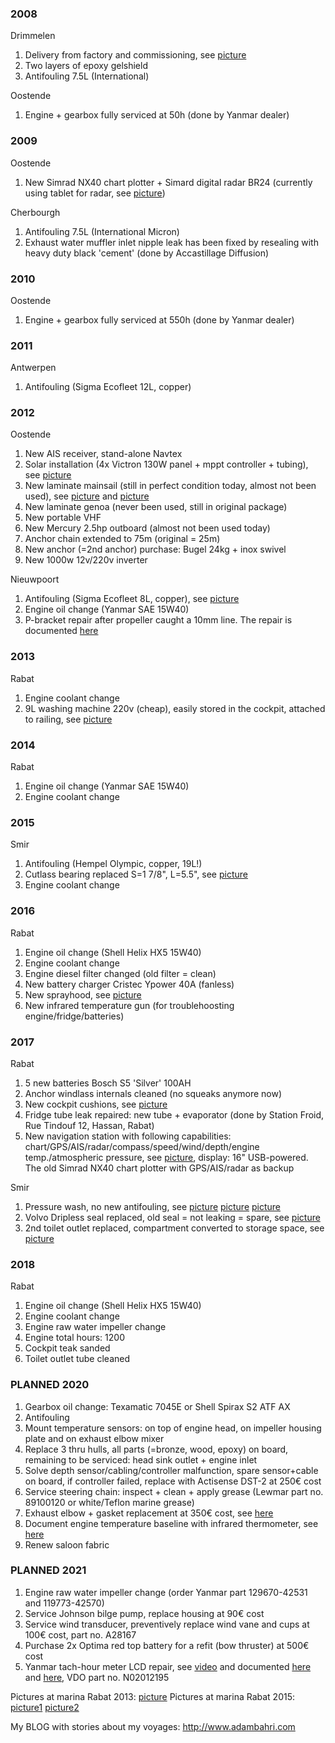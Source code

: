 ### 2008

Drimmelen

  1. Delivery from factory and commissioning, see [picture](pictures/nagelnieuw.jpg)
  2. Two layers of epoxy gelshield
  3. Antifouling 7.5L (International)

Oostende

 1. Engine + gearbox fully serviced at 50h (done by Yanmar dealer)

### 2009

Oostende

 1. New Simrad NX40 chart plotter + Simard digital radar BR24 (currently using tablet for radar, see [picture](pictures/TouchNavstation.jpg))

Cherbourgh

 1. Antifouling 7.5L (International Micron)
 2. Exhaust water muffler inlet nipple leak has been fixed by resealing with heavy duty black 'cement' (done by Accastillage Diffusion)

### 2010

Oostende

 1. Engine + gearbox fully serviced at 550h (done by Yanmar dealer)

### 2011

Antwerpen

 1. Antifouling (Sigma Ecofleet 12L, copper)

### 2012

Oostende

 1. New AIS receiver, stand-alone Navtex
 2. Solar installation (4x Victron 130W panel + mppt controller + tubing), see [picture](pictures/solar.jpg)
 3. New laminate mainsail (still in perfect condition today, almost not been used), see [picture](pictures/sailing04.jpg) and [picture](pictures/sailing03.jpg)
 4. New laminate genoa (never been used, still in original package)
 5. New portable VHF
 6. New Mercury 2.5hp outboard (almost not been used today)
 7. Anchor chain extended to 75m (original = 25m)
 8. New anchor (=2nd anchor) purchase: Bugel 24kg + inox swivel
 9. New 1000w 12v/220v inverter

Nieuwpoort

 1. Antifouling (Sigma Ecofleet 8L, copper), see [picture](pictures/maintenance.jpg)
 2. Engine oil change (Yanmar SAE 15W40)
 3. P-bracket repair after propeller caught a 10mm line. The repair is documented [here](http://jeanneau.proboards.com/thread/4797/leak-bracket-joint-after-line)

### 2013

Rabat

 1. Engine coolant change
 2. 9L washing machine 220v (cheap), easily stored in the cockpit, attached to railing, see [picture](pictures/tanger2017.jpg)

### 2014

Rabat

 1. Engine oil change (Yanmar SAE 15W40)
 2. Engine coolant change

### 2015

Smir

 1. Antifouling (Hempel Olympic, copper, 19L!)
 2. Cutlass bearing replaced S=1 7/8", L=5.5", see [picture](pictures/cutlass.jpg)
 3. Engine coolant change

### 2016

Rabat

 1. Engine oil change (Shell Helix HX5 15W40)
 2. Engine coolant change
 3. Engine diesel filter changed (old filter = clean)
 4. New battery charger Cristec Ypower 40A (fanless)
 5. New sprayhood, see [picture](pictures/tanger2017.jpg)
 6. New infrared temperature gun (for troublehoosting engine/fridge/batteries)

### 2017

Rabat

 1. 5 new batteries Bosch S5 'Silver' 100AH
 2. Anchor windlass internals cleaned (no squeaks anymore now)
 3. New cockpit cushions, see [picture](pictures/albughaz2017.jpg)
 4. Fridge tube leak repaired: new tube + evaporator (done by Station Froid, Rue Tindouf 12, Hassan, Rabat)
 5. New navigation station with following capabilities: chart/GPS/AIS/radar/compass/speed/wind/depth/engine temp./atmospheric pressure, see [picture](pictures/NUCNavstation.jpg), display: 16" USB-powered. The old Simrad NX40 chart plotter with GPS/AIS/radar as backup

Smir

 1. Pressure wash, no new antifouling, see [picture](pictures/maintenance2017bakboord.jpg) [picture](pictures/maintenance2017schroef.jpg) [picture](pictures/maintenance2017stuurboord.jpg)
 2. Volvo Dripless seal replaced, old seal = not leaking = spare, see [picture](pictures/schroefas-plaatsen2.jpg)
 3. 2nd toilet outlet replaced, compartment converted to storage space, see [picture](pictures/rompdoorvoer-2de-toilet.jpg)

### 2018

Rabat

 1. Engine oil change (Shell Helix HX5 15W40)
 2. Engine coolant change
 3. Engine raw water impeller change
 4. Engine total hours: 1200
 5. Cockpit teak sanded
 6. Toilet outlet tube cleaned

### PLANNED 2020

 1. Gearbox oil change: Texamatic 7045E or Shell Spirax S2 ATF AX 
 2. Antifouling
 3. Mount temperature sensors: on top of engine head, on impeller housing plate and on exhaust elbow mixer
 4. Replace 3 thru hulls, all parts (=bronze, wood, epoxy) on board, remaining to be serviced: head sink outlet + engine inlet
 5. Solve depth sensor/cabling/controller malfunction, spare sensor+cable on board, if controller failed, replace with Actisense DST-2 at 250€ cost
 6. Service steering chain: inspect + clean + apply grease (Lewmar part no. 89100120 or white/Teflon marine grease)
 7. Exhaust elbow + gasket replacement at 350€ cost, see [here](https://www.ebay.co.uk/itm/L3P-Stainless-Steel-Exhaust-Mixing-Elbow-Replaces-Yanmar-4JH-129671-13552-/232300760705)
 8. Document engine temperature baseline with infrared thermometer, see [here](http://www.pbase.com/mainecruising/engine_temp)
 9. Renew saloon fabric
 
### PLANNED 2021
 
 1. Engine raw water impeller change (order Yanmar part 129670-42531 and 119773-42570)
 2. Service Johnson bilge pump, replace housing at 90€ cost
 3. Service wind transducer, preventively replace wind vane and cups at 100€ cost, part no. A28167
 4. Purchase 2x Optima red top battery for a refit (bow thruster) at 500€ cost
 5. Yanmar tach-hour meter LCD repair, see [video](https://www.youtube.com/watch?v=eldRUU7qc2Y) and documented [here](https://forums.sailboatowners.com/index.php?attachments/repair-of-yanmar-tach-updated-pdf.59966) and [here](http://www.ourboat.net/cruising-blog/62-vdo-engine-hours-tacho-repair), VDO part no. N02012195

Pictures at marina Rabat 2013: [picture](http://www.akdn.org/sites/akdn/files/media/institutions/aga_khan_trust_for_culture/aga_khan_award_for_architecture/akaa2013-hassan_ii_bridge-morocco-02.jpg)
Pictures at marina Rabat 2015: [picture1](https://farm1.staticflickr.com/606/21040956586_40c783ca7a_o.jpg)
 [picture2](https://farm6.staticflickr.com/5826/20446117753_96da7a6efa_o.jpg)

My BLOG with stories about my voyages: http://www.adambahri.com
